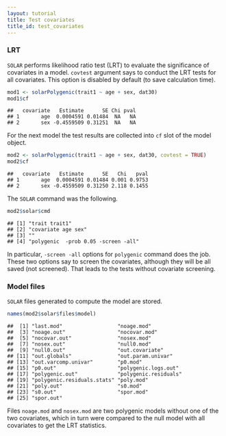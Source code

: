 ```yaml
---
layout: tutorial
title: Test covariates
title_id: test_covariates
---
```






  



### LRT

`SOLAR` performs likelihood ratio test (LRT) 
to evaluate the significance of covariates in a model.
`covtest` argument says to conduct the LRT tests for all covariates.
This option is disabled by default (to save calculation time).


~~~ r
mod1 <- solarPolygenic(trait1 ~ age + sex, dat30)
mod1$cf
~~~



~~~
##   covariate   Estimate      SE Chi pval
## 1       age  0.0004591 0.01484  NA   NA
## 2       sex -0.4559509 0.31251  NA   NA
~~~


For the next model the test results are collected into `cf` slot
of the model object.


~~~ r
mod2 <- solarPolygenic(trait1 ~ age + sex, dat30, covtest = TRUE)
mod2$cf
~~~



~~~
##   covariate   Estimate      SE   Chi   pval
## 1       age  0.0004591 0.01484 0.001 0.9753
## 2       sex -0.4559509 0.31250 2.118 0.1455
~~~


The `SOLAR` command was the following.


~~~ r
mod2$solar$cmd
~~~



~~~
## [1] "trait trait1"                      
## [2] "covariate age sex"                 
## [3] ""                                  
## [4] "polygenic  -prob 0.05 -screen -all"
~~~


In particular, `-screen -all` options for `polygenic` command does the job.
These two options say to screen the covariates, although they will be all saved (not screened).
That leads to the tests without covariate screening.

### Model files

`SOLAR` files generated to compute the model are stored.


~~~ r
names(mod2$solar$files$model)
~~~



~~~
##  [1] "last.mod"                  "noage.mod"                
##  [3] "noage.out"                 "nocovar.mod"              
##  [5] "nocovar.out"               "nosex.mod"                
##  [7] "nosex.out"                 "null0.mod"                
##  [9] "null0.out"                 "out.covariate"            
## [11] "out.globals"               "out.param.univar"         
## [13] "out.varcomp.univar"        "p0.mod"                   
## [15] "p0.out"                    "polygenic.logs.out"       
## [17] "polygenic.out"             "polygenic.residuals"      
## [19] "polygenic.residuals.stats" "poly.mod"                 
## [21] "poly.out"                  "s0.mod"                   
## [23] "s0.out"                    "spor.mod"                 
## [25] "spor.out"
~~~


Files `noage.mod` and `nosex.mod` are two polygenic models without one of the two covariates,
which in turn were compared to the null model with all covariates to get the LRT statistics.
